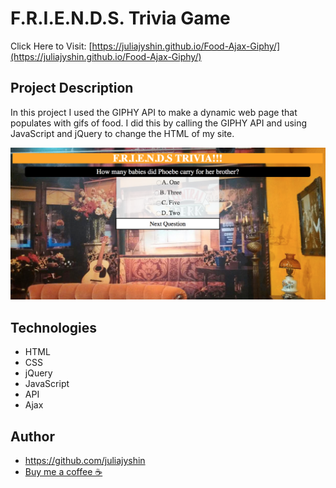 # F.R.I.E.N.D.S. Trivia Game

Click Here to Visit: [https://juliajyshin.github.io/Food-Ajax-Giphy/](https://juliajyshin.github.io/Food-Ajax-Giphy/)

## Project Description

In this project I used the GIPHY API to make a dynamic web page that populates with gifs of food. I did this by calling the GIPHY API and using JavaScript and jQuery to change the HTML of my site. 

![An image of the website](assets/img/trivia.png)

## Technologies

* HTML
* CSS
* jQuery
* JavaScript
* API 
* Ajax

## Author
* https://github.com/juliajyshin
* [Buy me a coffee ☕️](https://ko-fi.com/juliajverie)
